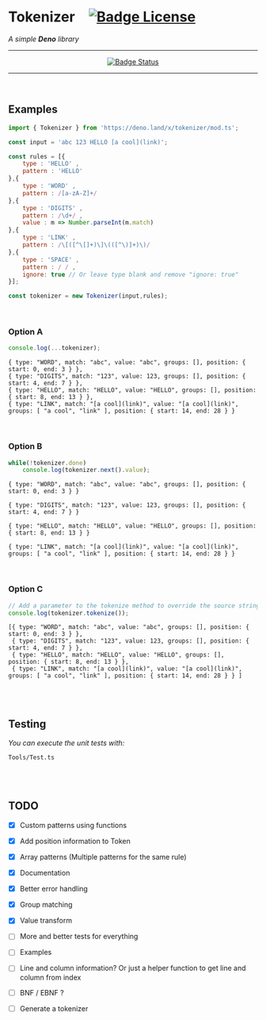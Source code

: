 # Tokenizer [![Badge License]][License]

*A simple **Deno** library*

---

<div align = center>

[![Badge Status]][Actions]

</div>

---

<br>

## Examples

```js
import { Tokenizer } from 'https://deno.land/x/tokenizer/mod.ts';

const input = 'abc 123 HELLO [a cool](link)';

const rules = [{ 
    type : 'HELLO' ,
    pattern : 'HELLO' 
},{ 
    type : 'WORD' ,
    pattern : /[a-zA-Z]+/ 
},{ 
    type : 'DIGITS' ,
    pattern : /\d+/ ,
    value : m => Number.parseInt(m.match)
},{ 
    type : 'LINK' ,
    pattern : /\[([^\[]+)\]\(([^\)]+)\)/
},{ 
    type : 'SPACE' , 
    pattern : / / ,
    ignore: true // Or leave type blank and remove "ignore: true"
}];

const tokenizer = new Tokenizer(input,rules);
```

<br>

### Option A

```js
console.log(...tokenizer);
```

```
{ type: "WORD", match: "abc", value: "abc", groups: [], position: { start: 0, end: 3 } },
{ type: "DIGITS", match: "123", value: 123, groups: [], position: { start: 4, end: 7 } },
{ type: "HELLO", match: "HELLO", value: "HELLO", groups: [], position: { start: 8, end: 13 } },
{ type: "LINK", match: "[a cool](link)", value: "[a cool](link)", groups: [ "a cool", "link" ], position: { start: 14, end: 28 } }
```

<br>

### Option B

```js
while(!tokenizer.done)
    console.log(tokenizer.next().value);
```

```
{ type: "WORD", match: "abc", value: "abc", groups: [], position: { start: 0, end: 3 } }
```
```
{ type: "DIGITS", match: "123", value: 123, groups: [], position: { start: 4, end: 7 } }
```
```
{ type: "HELLO", match: "HELLO", value: "HELLO", groups: [], position: { start: 8, end: 13 } }
```
```
{ type: "LINK", match: "[a cool](link)", value: "[a cool](link)", groups: [ "a cool", "link" ], position: { start: 14, end: 28 } }
```

<br>

### Option C

```js
// Add a parameter to the tokenize method to override the source string
console.log(tokenizer.tokenize());
```

```
[{ type: "WORD", match: "abc", value: "abc", groups: [], position: { start: 0, end: 3 } },
 { type: "DIGITS", match: "123", value: 123, groups: [], position: { start: 4, end: 7 } },
 { type: "HELLO", match: "HELLO", value: "HELLO", groups: [], position: { start: 8, end: 13 } },
 { type: "LINK", match: "[a cool](link)", value: "[a cool](link)", groups: [ "a cool", "link" ], position: { start: 14, end: 28 } } ]
```

<br>
<br>

## Testing

*You can execute the unit tests with:*

```sh
Tools/Test.ts
```

<br>
<br>

## TODO
- [x] Custom patterns using functions
- [x] Add position information to Token
- [x] Array patterns (Multiple patterns for the same rule)
- [x] Documentation
- [x] Better error handling
- [x] Group matching
- [x] Value transform
- [ ] More and better tests for everything
- [ ] Examples
- [ ] Line and column information? Or just a helper function to get line and column from index
- [ ] BNF / EBNF ?
- [ ] Generate a tokenizer


<!----------------------------------------------------------------------------->

[Badge License]: https://img.shields.io/badge/License-MIT-yellow.svg?style=for-the-badge
[Badge Status]: https://github.com/eliassjogreen/deno_tokenizer/workflows/Tests/badge.svg


[Actions]: https://github.com/eliassjogreen/deno_tokenizer/actions
[License]: LICENSE
